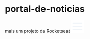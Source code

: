 # portal-de-noticias
 mais um projeto da Rocketseat
<img src="assets/icones/List.svg" alt="ícone de menu">
